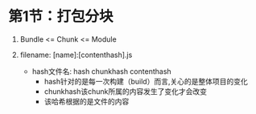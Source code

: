 # 第1节：打包分块

1. Bundle <= Chunk <= Module


2. filename: [name]:[contenthash].js
    * hash文件名:  hash   chunkhash  contenthash
       * hash针对的是每一次构建（build）而言,关心的是整体项目的变化
       * chunkhash该chunk所属的内容发生了变化才会改变
       * 该哈希根据的是文件的内容
